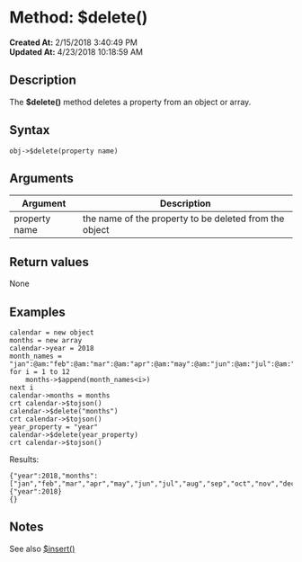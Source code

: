# Method: $delete()

**Created At:** 2/15/2018 3:40:49 PM  
**Updated At:** 4/23/2018 10:18:59 AM  


## Description

The **$delete()** method deletes a property from an object or array.



## Syntax

```
obj->$delete(property name) 
```



## Arguments




| Argument<br> | Description<br> |
| --- | --- |
| property name<br> | the name of the property to be deleted from the object<br> |




## Return values

None



## Examples

```
calendar = new object
months = new array
calendar->year = 2018
month_names = "jan":@am:"feb":@am:"mar":@am:"apr":@am:"may":@am:"jun":@am:"jul":@am:"aug":@am:"sep":@am:"oct":@am:"nov":@am:"dec"
for i = 1 to 12
    months->$append(month_names<i>)
next i
calendar->months = months
crt calendar->$tojson()
calendar->$delete("months")
crt calendar->$tojson()
year_property = "year"
calendar->$delete(year_property)
crt calendar->$tojson()
```

Results:

```
{"year":2018,"months":["jan","feb","mar","apr","may","jun","jul","aug","sep","oct","nov","dec"]}
{"year":2018}
{}
```



## Notes

See also [$insert()](method-insert)
